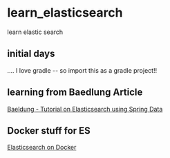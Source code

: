 # learn_elasticsearch
learn elastic search


## initial days
....
I love gradle -- so import this as a gradle project!!

## learning from Baedlung Article
[Baeldung - Tutorial on Elasticsearch using Spring Data](https://www.baeldung.com/spring-data-elasticsearch-tutorial)


## Docker stuff for ES

[Elasticsearch on Docker](https://www.elastic.co/guide/en/elastic-stack-get-started/current/get-started-docker.html)